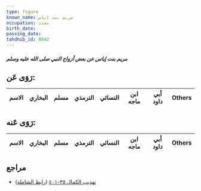 ```yaml
---
type: figure
known_name: مريم بنت إياس
occupation: محدث
birth_date:
passing_date:
tahdhib_id: 8042
---
```

##### مريم بنت إياس عن بعض أزواج النبي صلى الله عليه وسلم

## رَوَى عَن:
| الاسم | البخاري | مسلم | الترمذي | النسائي | ابن ماجه | أبي داود | Others |
| ----- | ------- | ---- | ------- | ------- | -------- | -------- | ------ |
## رَوَى عَنه:
| الاسم | البخاري | مسلم | الترمذي | النسائي | ابن ماجه | أبي داود | Others |
| ----- | ------- | ---- | ------- | ------- | -------- | -------- | ------ |
## مراجع
- [تهذيب الكمال ٣٥-٤٠١](obsidian://open?vault=Tahdhib-al-Kamal&file=Figures/٨٠٤٢-مريم%20بنت%20إياس%20عن%20بعض%20أزواج%20النبي%20صلى%20الله%20عليه%20وسلم) ([رابط الشاملة](https://shamela.ws/book/3722/19000))